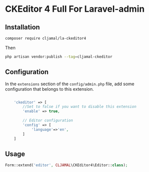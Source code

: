 CKEditor 4 Full For Laravel-admin
======

## Installation

```bash
composer require cljamal/la-ckeditor4
```

Then
```bash
php artisan vendor:publish --tag=cljamal-ckeditor
```

## Configuration

In the `extensions` section of the `config/admin.php` file, add some configuration that belongs to this extension.
```php

    'ckeditor' => [ 
        //Set to false if you want to disable this extension
        'enable' => true,
    
        // Editor configuration
        'config' => [    
            'language'=>'en', 
        ]
    ]

```

## Usage

```php
Form::extend('editor', CLJAMAL\CKEditor4\Editor::class);
```

